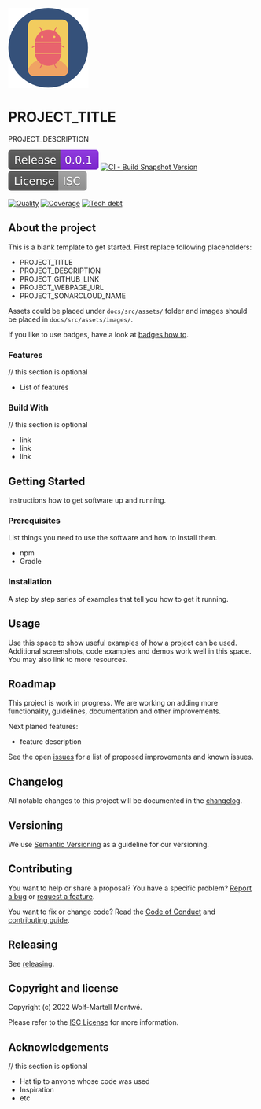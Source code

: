 [webpage]: PROJECT_WEBPAGE_URL
[repository]: PROJECT_GITHUB_LINK
[issues]: PROJECT_GITHUB_LINK/issues
[releases]: PROJECT_GITHUB_LINK/releases

![Logo](docs/assets/images/logo.png)

# PROJECT_TITLE

PROJECT_DESCRIPTION

[![Latest release](docs/assets/images/badge-release-latest.svg)][releases]
[![CI - Build Snapshot Version](PROJECT_GITHUB_LINK/actions/workflows/ci-build-snapshot-version.yml/badge.svg)](PROJECT_GITHUB_LINK/actions/workflows/ci-build-snapshot-version.yml)
[![License](docs/assets/images/badge-license.svg)](LICENSE)

[![Quality](https://sonarcloud.io/api/project_badges/measure?project=PROJECT_SONARCLOUD_NAME&metric=alert_status)](https://sonarcloud.io/summary/new_code?id=PROJECT_SONARCLOUD_NAME)
[![Coverage](https://sonarcloud.io/api/project_badges/measure?project=PROJECT_SONARCLOUD_NAME&metric=coverage)](https://sonarcloud.io/summary/new_code?id=PROJECT_SONARCLOUD_NAME)
[![Tech debt](https://sonarcloud.io/api/project_badges/measure?project=PROJECT_SONARCLOUD_NAME&metric=sqale_index)](https://sonarcloud.io/summary/new_code?id=PROJECT_SONARCLOUD_NAME)

## About the project

This is a blank template to get started. First replace following placeholders:

* PROJECT_TITLE
* PROJECT_DESCRIPTION
* PROJECT_GITHUB_LINK
* PROJECT_WEBPAGE_URL
* PROJECT_SONARCLOUD_NAME

Assets could be placed under `docs/src/assets/` folder and images should be placed in `docs/src/assets/images/`.

If you like to use badges, have a look at [badges how to](docs/develop/badges.md).

### Features

// this section is optional

- List of features

### Build With

// this section is optional

- link
- link
- link

## Getting Started

Instructions how to get software up and running.

### Prerequisites

List things you need to use the software and how to install them.

- npm
- Gradle

### Installation

A step by step series of examples that tell you how to get it running.

## Usage

Use this space to show useful examples of how a project can be used. Additional screenshots, code examples and demos work well in this space. You may also link to more resources.

## Roadmap

This project is work in progress. We are working on adding more functionality, guidelines,
documentation and other improvements.

Next planed features:

- feature description

See the open [issues] for a list of proposed improvements and known issues.

## Changelog

All notable changes to this project will be documented in the [changelog](CHANGELOG.md).

## Versioning

We use [Semantic Versioning](http://semver.org/) as a guideline for our versioning.

## Contributing

You want to help or share a proposal? You have a specific problem? [Report a bug][issues] or [request a feature][issues].

You want to fix or change code? Read the [Code of Conduct](CODE_OF_CONDUCT.md) and [contributing guide](CONTRIBUTING.md).

## Releasing

See [releasing](docs/develop/RELEASING.md).

## Copyright and license

Copyright (c) 2022 Wolf-Martell Montwé.

Please refer to the [ISC License](LICENSE.md) for more information.

## Acknowledgements

// this section is optional

- Hat tip to anyone whose code was used
- Inspiration
- etc
